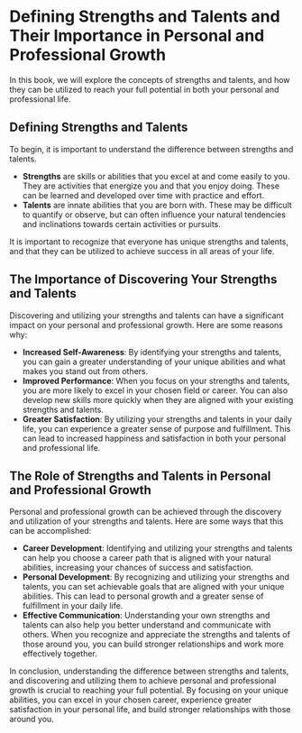 Defining Strengths and Talents and Their Importance in Personal and Professional Growth
================================================================================================================

In this book, we will explore the concepts of strengths and talents, and how they can be utilized to reach your full potential in both your personal and professional life.

Defining Strengths and Talents
------------------------------

To begin, it is important to understand the difference between strengths and talents.

* **Strengths** are skills or abilities that you excel at and come easily to you. They are activities that energize you and that you enjoy doing. These can be learned and developed over time with practice and effort.
* **Talents** are innate abilities that you are born with. These may be difficult to quantify or observe, but can often influence your natural tendencies and inclinations towards certain activities or pursuits.

It is important to recognize that everyone has unique strengths and talents, and that they can be utilized to achieve success in all areas of your life.

The Importance of Discovering Your Strengths and Talents
--------------------------------------------------------

Discovering and utilizing your strengths and talents can have a significant impact on your personal and professional growth. Here are some reasons why:

* **Increased Self-Awareness**: By identifying your strengths and talents, you can gain a greater understanding of your unique abilities and what makes you stand out from others.
* **Improved Performance**: When you focus on your strengths and talents, you are more likely to excel in your chosen field or career. You can also develop new skills more quickly when they are aligned with your existing strengths and talents.
* **Greater Satisfaction**: By utilizing your strengths and talents in your daily life, you can experience a greater sense of purpose and fulfillment. This can lead to increased happiness and satisfaction in both your personal and professional life.

The Role of Strengths and Talents in Personal and Professional Growth
---------------------------------------------------------------------

Personal and professional growth can be achieved through the discovery and utilization of your strengths and talents. Here are some ways that this can be accomplished:

* **Career Development**: Identifying and utilizing your strengths and talents can help you choose a career path that is aligned with your natural abilities, increasing your chances of success and satisfaction.
* **Personal Development**: By recognizing and utilizing your strengths and talents, you can set achievable goals that are aligned with your unique abilities. This can lead to personal growth and a greater sense of fulfillment in your daily life.
* **Effective Communication**: Understanding your own strengths and talents can also help you better understand and communicate with others. When you recognize and appreciate the strengths and talents of those around you, you can build stronger relationships and work more effectively together.

In conclusion, understanding the difference between strengths and talents, and discovering and utilizing them to achieve personal and professional growth is crucial to reaching your full potential. By focusing on your unique abilities, you can excel in your chosen career, experience greater satisfaction in your personal life, and build stronger relationships with those around you.
